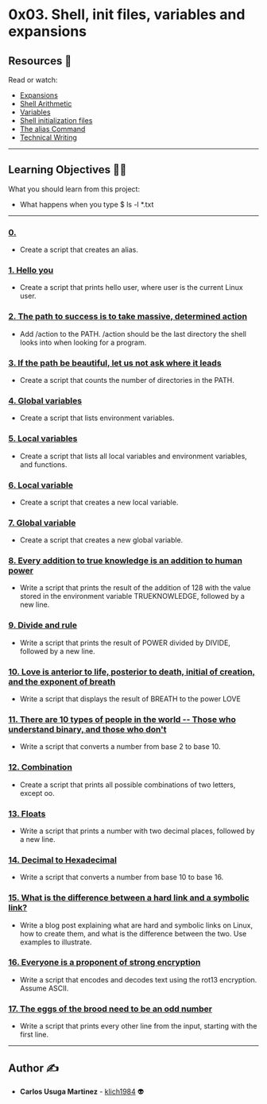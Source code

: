 # 0x03. Shell, init files, variables and expansions

## Resources :eyes:
Read or watch:
* [Expansions](https://intranet.hbtn.io/rltoken/G5p7gU70olYFxbN_DfuXpQ)
* [Shell Arithmetic](https://intranet.hbtn.io/rltoken/C2JAWjeSMt5I0EmuplF32A)
* [Variables](https://intranet.hbtn.io/rltoken/zj7i19F9iE9eUdjBgR6C3Q)
* [Shell initialization files](https://intranet.hbtn.io/rltoken/lHvzUhLmLgBVfsoJzYDj_w)
* [The alias Command](https://intranet.hbtn.io/rltoken/5JiNabFuBFXpJKqGGh9EjQ)
* [Technical Writing](https://intranet.hbtn.io/rltoken/yG1jmJxtf-0eALGmsrfIjA)

---
## Learning Objectives :technologist:
What you should learn from this project:

* What happens when you type $ ls -l *.txt

---

### [0. <o>](./0-alias )
* Create a script that creates an alias.


### [1. Hello you](./1-hello_you )
* Create a script that prints hello user, where user is the current Linux user.


### [2. The path to success is to take massive, determined action](./2-path)
* Add /action to the PATH.
/action should be the last directory the shell looks into when looking for a program.


### [3. If the path be beautiful, let us not ask where it leads](./3-paths)
* Create a script that counts the number of directories in the PATH.


### [4. Global variables](./4-global_variables)
* Create a script that lists environment variables.


### [5. Local variables](./5-local_variables)
* Create a script that lists all local variables and environment variables, and functions.


### [6. Local variable](./6-create_local_variable)
* Create a script that creates a new local variable.


### [7. Global variable](./7-create_global_variable)
* Create a script that creates a new global variable.


### [8. Every addition to true knowledge is an addition to human power](./8-true_knowledge)
* Write a script that prints the result of the addition of 128 with the value stored in the environment variable TRUEKNOWLEDGE, followed by a new line.


### [9. Divide and rule](./9-divide_and_rule)
* Write a script that prints the result of POWER divided by DIVIDE, followed by a new line.


### [10. Love is anterior to life, posterior to death, initial of creation, and the exponent of breath](./10-love_exponent_breath)
* Write a script that displays the result of BREATH to the power LOVE


### [11. There are 10 types of people in the world -- Those who understand binary, and those who don't](./11-binary_to_decimal)
* Write a script that converts a number from base 2 to base 10.


### [12. Combination](./12-combinations)
* Create a script that prints all possible combinations of two letters, except oo.


### [13. Floats](./13-print_float)
* Write a script that prints a number with two decimal places, followed by a new line.


### [14. Decimal to Hexadecimal](./14-decimal_to_hexadecimal)
* Write a script that converts a number from base 10 to base 16.


### [15. What is the difference between a hard link and a symbolic link?](./100-rot13)
* Write a blog post explaining what are hard and symbolic links on Linux, how to create them, and what is the difference between the two. Use examples to illustrate.


### [16. Everyone is a proponent of strong encryption](./101-odd)
* Write a script that encodes and decodes text using the rot13 encryption. Assume ASCII.


### [17. The eggs of the brood need to be an odd number](./102-water_and_stir)
* Write a script that prints every other line from the input, starting with the first line.


---

## Author :writing_hand:
* **Carlos Usuga Martinez** - [klich1984](https://github.com/klich1984) :alien: